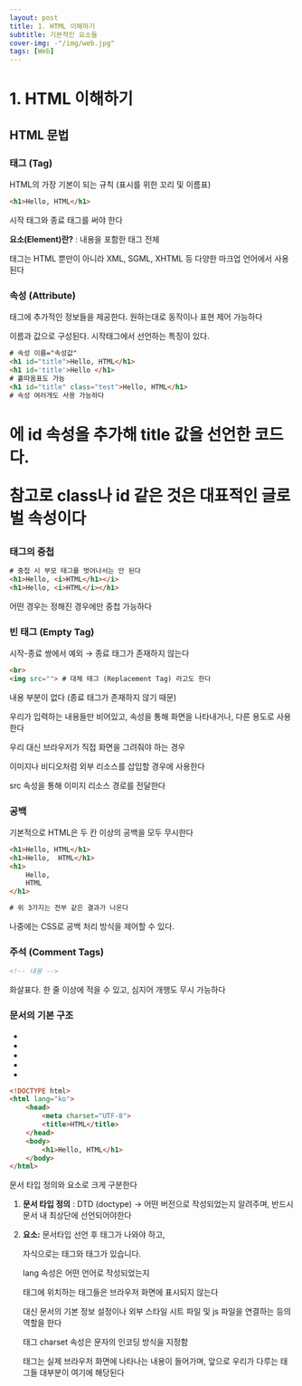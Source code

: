 ```yaml
---
layout: post
title: 1. HTML 이해하기
subtitle: 기본적인 요소들
cover-img: -"/img/web.jpg"
tags: [Web]
---
```


# 1. HTML 이해하기

## HTML 문법

### 태그 (Tag)

HTML의 가장 기본이 되는 규칙 (표시를 위한 꼬리 및 이름표)

```html
<h1>Hello, HTML</h1>
```

시작 태그와 종료 태그를 써야 한다

**요소(Element)란?** : 내용을 포함한 태그 전체

태그는 HTML 뿐만이 아니라 XML, SGML, XHTML 등 다양한 마크업 언어에서 사용된다

### 속성 (Attribute)

태그에 추가적인 정보들을 제공한다. 원하는대로 동작이나 표현 제어 가능하다

이름과 값으로 구성된다. 시작태그에서 선언하는 특징이 있다.

```html
# 속성 이름="속성값"
<h1 id="title">Hello, HTML</h1>
<h1 id='title'>Hello </h1>
# 홑따옴표도 가능
<h1 id="title" class="test">Hello, HTML</h1>
# 속성 여러개도 사용 가능하다
```

<h1>에 id 속성을 추가해 title 값을 선언한 코드다.

참고로  class나 id 같은 것은 대표적인 글로벌 속성이다

### 태그의 중첩

```html
# 중첩 시 부모 태그를 벗어나서는 안 된다
<h1>Hello, <i>HTML</h1></i>
<h1>Hello, <i>HTML</i></h1>
```

어떤 경우는 정해진 경우에만 중첩 가능하다

### 빈 태그 (Empty Tag)

시작-종료 쌍에서 예외 → 종료 태그가 존재하지 않는다

```html
<br>
<img src=""> # 대체 태그 (Replacement Tag) 라고도 한다
```

내용 부분이 없다 (종료 태그가 존재하지 않기 때문)

우리가 입력하는 내용들만 비어있고, 속성을 통해 화면을 나타내거나, 다른 용도로 사용한다

우리 대신 브라우저가 직접 화면을 그려줘야 하는 경우

이미지나 비디오처럼 외부 리소스를 삽입할 경우에 사용한다

src 속성을 통해 이미지 리소스 경로를 전달한다

### 공백

기본적으로 HTML은 두 칸 이상의 공백을 모두 무시한다

```html
<h1>Hello, HTML</h1>
<h1>Hello,  HTML</h1>
<h1>
	Hello,
	HTML
</h1>

# 위 3가지는 전부 같은 결과가 나온다
```

나중에는 CSS로 공백 처리 방식을 제어할 수 있다.

### 주석 (Comment Tags)

```html
<!-- 내용 -->
```

화살표다. 한 줄 이상에 적을 수 있고, 심지어 개행도 무시 가능하다

### 문서의 기본 구조

- <!doctype>
- <html>
- <head>
- <body>
- <meta>

```html
<!DOCTYPE html>
<html lang="ko">
    <head>
        <meta charset="UTF-8">
        <title>HTML</title>
    </head>
    <body>
        <h1>Hello, HTML</h1>
    </body>
</html>
```

문서 타입 정의와 <html> 요소로 크게 구분한다

1. **문서 타입 정의** : DTD (doctype) → 어떤 버전으로 작성되었는지 알려주며, 반드시 문서 내 최상단에 선언되어야한다
2. **<html> 요소:** 문서타입 선언 후 <html> 태그가 나와야 하고,

    자식으로는 <head> 태그와 <body> 태그가 있습니다.

    lang 속성은 어떤 언어로 작성되었는지

    <head> 태그에 위치하는 태그들은 브라우저 화면에 표시되지 않는다

    대신 문서의 기본 정보 설정이나 외부 스타일 시트 파일 및 js 파일을 연결하는 등의 역할을 한다

    <meta> 태그 charset 속성은 문자의 인코딩 방식을 지정함

    <body> 태그는 실제 브라우저 화면에 나타나는 내용이 들어가며, 앞으로 우리가 다루는 태그들 대부분이 여기에 해당된다
